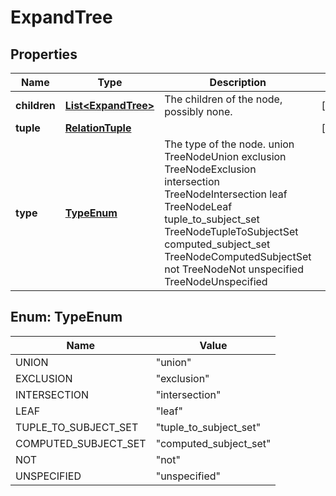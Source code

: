 

# ExpandTree


## Properties

| Name | Type | Description | Notes |
|------------ | ------------- | ------------- | -------------|
|**children** | [**List&lt;ExpandTree&gt;**](ExpandTree.md) | The children of the node, possibly none. |  [optional] |
|**tuple** | [**RelationTuple**](RelationTuple.md) |  |  [optional] |
|**type** | [**TypeEnum**](#TypeEnum) | The type of the node. union TreeNodeUnion exclusion TreeNodeExclusion intersection TreeNodeIntersection leaf TreeNodeLeaf tuple_to_subject_set TreeNodeTupleToSubjectSet computed_subject_set TreeNodeComputedSubjectSet not TreeNodeNot unspecified TreeNodeUnspecified |  |



## Enum: TypeEnum

| Name | Value |
|---- | -----|
| UNION | &quot;union&quot; |
| EXCLUSION | &quot;exclusion&quot; |
| INTERSECTION | &quot;intersection&quot; |
| LEAF | &quot;leaf&quot; |
| TUPLE_TO_SUBJECT_SET | &quot;tuple_to_subject_set&quot; |
| COMPUTED_SUBJECT_SET | &quot;computed_subject_set&quot; |
| NOT | &quot;not&quot; |
| UNSPECIFIED | &quot;unspecified&quot; |



